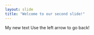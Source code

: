 ```yaml
---
layout: slide
title: "Welcome to our second slide!"
---
```

My new text
Use the left arrow to go back!

